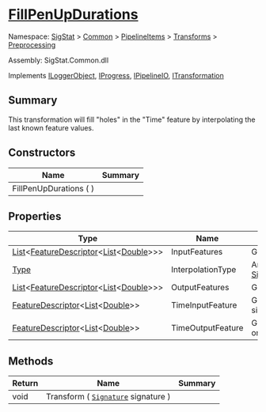# [FillPenUpDurations](./FillPenUpDurations.md)

Namespace: [SigStat]() > [Common](./../../../README.md) > [PipelineItems]() > [Transforms]() > [Preprocessing](./README.md)

Assembly: SigStat.Common.dll

Implements [ILoggerObject](./../../../ILoggerObject.md), [IProgress](./../../../Helpers/IProgress.md), [IPipelineIO](./../../../Pipeline/IPipelineIO.md), [ITransformation](./../../../ITransformation.md)

## Summary
This transformation will fill "holes" in the "Time" feature by interpolating the last known  feature values.

## Constructors

| Name | Summary | 
| --- | --- | 
| FillPenUpDurations (  ) |  | 


## Properties

| Type | Name | Summary | 
| --- | --- | --- | 
| [List](https://docs.microsoft.com/en-us/dotnet/api/System.Collections.Generic.List-1)\<[FeatureDescriptor](./../../../FeatureDescriptor-1.md)\<[List](https://docs.microsoft.com/en-us/dotnet/api/System.Collections.Generic.List-1)\<[Double](https://docs.microsoft.com/en-us/dotnet/api/System.Double)>>> | InputFeatures | Gets or sets the features of an online signature that need to be altered | 
| [Type](https://docs.microsoft.com/en-us/dotnet/api/System.Type) | InterpolationType | An implementation of [SigStat.Common.PipelineItems.Transforms.Preprocessing.IInterpolation](https://github.com/hargitomi97/sigstat/tree/develop/docs/md/.md) | 
| [List](https://docs.microsoft.com/en-us/dotnet/api/System.Collections.Generic.List-1)\<[FeatureDescriptor](./../../../FeatureDescriptor-1.md)\<[List](https://docs.microsoft.com/en-us/dotnet/api/System.Collections.Generic.List-1)\<[Double](https://docs.microsoft.com/en-us/dotnet/api/System.Double)>>> | OutputFeatures | Gets or sets the features of an online signature that were altered | 
| [FeatureDescriptor](./../../../FeatureDescriptor-1.md)\<[List](https://docs.microsoft.com/en-us/dotnet/api/System.Collections.Generic.List-1)\<[Double](https://docs.microsoft.com/en-us/dotnet/api/System.Double)>> | TimeInputFeature | Gets or sets the feature representing the timestamps of an online signature | 
| [FeatureDescriptor](./../../../FeatureDescriptor-1.md)\<[List](https://docs.microsoft.com/en-us/dotnet/api/System.Collections.Generic.List-1)\<[Double](https://docs.microsoft.com/en-us/dotnet/api/System.Double)>> | TimeOutputFeature | Gets or sets the feature representing the modified timestamps of an online signature | 


## Methods

| Return | Name | Summary | 
| --- | --- | --- | 
| void | Transform ( [`Signature`](./../../../Signature.md) signature ) |  | 


